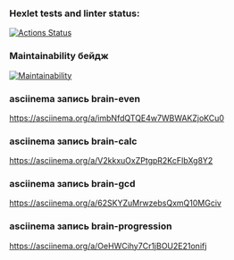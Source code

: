### Hexlet tests and linter status:
[![Actions Status](https://github.com/Olya-Timkova/frontend-project-44/actions/workflows/hexlet-check.yml/badge.svg)](https://github.com/Olya-Timkova/frontend-project-44/actions)

### Maintainability бейдж
[![Maintainability](https://api.codeclimate.com/v1/badges/9307ca7fae8bb7318578/maintainability)](https://codeclimate.com/github/Olya-Timkova/frontend-project-44/maintainability)

### asciinema запись brain-even
https://asciinema.org/a/imbNfdQTQE4w7WBWAKZjoKCu0

### asciinema запись brain-calc
https://asciinema.org/a/V2kkxuOxZPtgpR2KcFIbXg8Y2

### asciinema запись brain-gcd
https://asciinema.org/a/62SKYZuMrwzebsQxmQ10MGciv

### asciinema запись brain-progression
https://asciinema.org/a/OeHWCihy7Cr1jBOU2E21onifj


